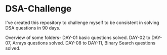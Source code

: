 # DSA-Challenge
I've created this repository to challenge myself to be consistent in solving DSA questions in 90 days.

Overview of some folders-
DAY-01 basic questions solved.
DAY-02 to DAY-07, Arrays questions solved.
DAY-08 to DAY-11, Binary Search questions solved.